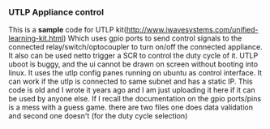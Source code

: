 ### UTLP Appliance control
This is a **sample** code for UTLP kit(http://www.iwavesystems.com/unified-learning-kit.html) Which uses gpio ports to send control signals to the connected relay/switch/optocoupler to turn on/off the connected appliance. It also can be used netto trigger a SCR to control the duty cycle of it. UTLP uboot is buggy, and the ui cannot be drawn on screen without booting into linux. It uses the utlp config panes running on ubuntu as control interface. It can work if the utlp is connected to same subnet and has a static IP. This code is old and I wrote it years ago and I am just uploading it here if it can be used by anyone else. If I recall the documentation on the gpio ports/pins is a mess with a guess game.
there are two files one does data validation and second one doesn't (for the duty cycle selection)
